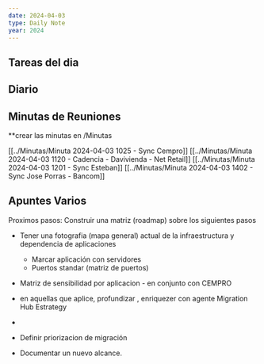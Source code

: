 ```yaml
---
date: 2024-04-03
type: Daily Note
year: 2024
---
```


## Tareas del dia

## Diario

## Minutas de Reuniones
**crear las minutas en /Minutas

[[../Minutas/Minuta 2024-04-03 1025 - Sync Cempro]]
[[../Minutas/Minuta 2024-04-03 1120 - Cadencia - Davivienda - Net Retail]]
[[../Minutas/Minuta 2024-04-03 1201 - Sync Esteban]]
[[../Minutas/Minuta 2024-04-03 1402 - Sync Jose Porras - Bancom]]

## Apuntes Varios

Proximos pasos:
Construir una matriz (roadmap) sobre los siguientes pasos
- Tener una fotografia (mapa general) actual de la infraestructura y dependencia de aplicaciones
	- Marcar aplicación con servidores
	- Puertos standar (matriz de puertos)
- Matriz de sensibilidad por aplicacion - en conjunto con CEMPRO
- en aquellas que aplice, profundizar , enriquezer con agente Migration Hub Estrategy
- 
- Definir priorizacion de migración


- Documentar un nuevo alcance.